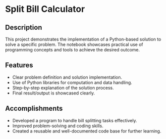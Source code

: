 # Split Bill Calculator

## Description
This project demonstrates the implementation of a Python-based solution to solve a specific problem. 
The notebook showcases practical use of programming concepts and tools to achieve the desired outcome.

## Features
- Clear problem definition and solution implementation.
- Use of Python libraries for computation and data handling.
- Step-by-step explanation of the solution process.
- Final result/output is showcased clearly.

## Accomplishments
- Developed a program to handle bill splitting tasks effectively.
- Improved problem-solving and coding skills.
- Created a reusable and well-documented code base for further learning.

